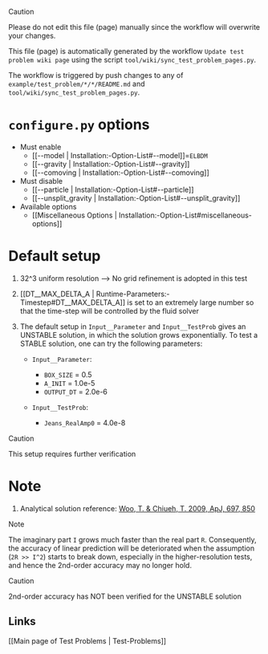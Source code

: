 > [!CAUTION]
> Please do not edit this file (page) manually since the workflow will overwrite your changes.
>
> This file (page) is automatically generated by the workflow `Update test problem wiki page` using the script `tool/wiki/sync_test_problem_pages.py`.
>
> The workflow is triggered by push changes to any of `example/test_problem/*/*/README.md` and `tool/wiki/sync_test_problem_pages.py`.


# `configure.py` options
- Must enable
   - [[--model | Installation:-Option-List#--model]]=`ELBDM`
   - [[--gravity | Installation:-Option-List#--gravity]]
   - [[--comoving | Installation:-Option-List#--comoving]]
- Must disable
   - [[--particle | Installation:-Option-List#--particle]]
   - [[--unsplit_gravity | Installation:-Option-List#--unsplit_gravity]]
- Available options
   - [[Miscellaneous Options | Installation:-Option-List#miscellaneous-options]]


# Default setup
1. 32^3 uniform resolution
   --> No grid refinement is adopted in this test

2. [[DT__MAX_DELTA_A | Runtime-Parameters:-Timestep#DT__MAX_DELTA_A]] is set to an extremely large number so that the time-step will
   be controlled by the fluid solver

3. The default setup in `Input__Parameter` and `Input__TestProb` gives an UNSTABLE
   solution, in which the solution grows exponentially. To test a STABLE solution,
   one can try the following parameters:

   * `Input__Parameter`:
      - `BOX_SIZE`  = 0.5
      - `A_INIT`    = 1.0e-5
      - `OUTPUT_DT` = 2.0e-6

   * `Input__TestProb`:
      - `Jeans_RealAmp0` = 4.0e-8

> [!CAUTION]
> This setup requires further verification


# Note
1. Analytical solution reference: [Woo, T. & Chiueh, T. 2009, ApJ, 697, 850](https://doi.org/10.1088/0004-637X/697/1/850)

> [!NOTE]
> The imaginary part `I` grows much faster than the real part `R`.
  Consequently, the accuracy of linear prediction will be deteriorated
  when the assumption (`2R >> I^2`) starts to break down, especially in the
  higher-resolution tests, and hence the 2nd-order accuracy may no longer
  hold.

> [!CAUTION]
> 2nd-order accuracy has NOT been verified for the UNSTABLE solution

## Links
[[Main page of Test Problems | Test-Problems]]

